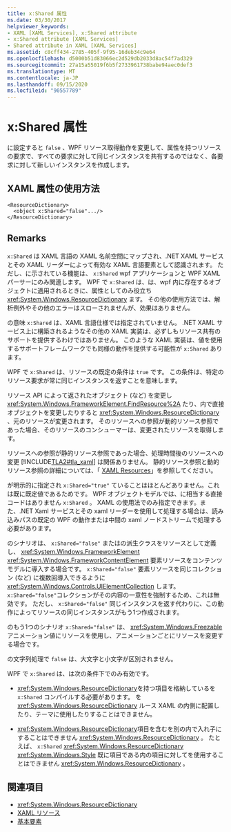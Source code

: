 ```yaml
---
title: x:Shared 属性
ms.date: 03/30/2017
helpviewer_keywords:
- XAML [XAML Services], x:Shared attribute
- x:Shared attribute [XAML Services]
- Shared attribute in XAML [XAML Services]
ms.assetid: c8cff434-2785-405f-9f95-16deb34c9e64
ms.openlocfilehash: d5000b51d83066ec2d529db2033d8ac54f7ad329
ms.sourcegitcommit: 27a15a55019f6b5f2733961738babe94aec0def3
ms.translationtype: MT
ms.contentlocale: ja-JP
ms.lasthandoff: 09/15/2020
ms.locfileid: "90557789"
---
```

# <a name="xshared-attribute"></a>x:Shared 属性

に設定すると `false` 、WPF リソース取得動作を変更して、属性を持つリソースの要求で、すべての要求に対して同じインスタンスを共有するのではなく、各要求に対して新しいインスタンスを作成します。

## <a name="xaml-attribute-usage"></a>XAML 属性の使用方法

```xaml
<ResourceDictionary>
  <object x:Shared="false".../>
</ResourceDictionary>
```

## <a name="remarks"></a>Remarks

`x:Shared` は XAML 言語の XAML 名前空間にマップされ、.NET XAML サービスとその XAML リーダーによって有効な XAML 言語要素として認識されます。 ただし、に示されている機能は、 `x:Shared` wpf アプリケーションと WPF XAML パーサーにのみ関連します。 WPF で `x:Shared` は、は、wpf 内に存在するオブジェクトに適用されるときに、属性としてのみ役立ち <xref:System.Windows.ResourceDictionary> ます。 その他の使用方法では、解析例外やその他のエラーはスローされませんが、効果はありません。

の意味 `x:Shared` は、XAML 言語仕様では指定されていません。 .NET XAML サービス上に構築されるようなその他の XAML 実装は、必ずしもリソース共有のサポートを提供するわけではありません。 このような XAML 実装は、値を使用するサポートフレームワークでも同様の動作を提供する可能性が `x:Shared` あります。

WPF で `x:Shared` は、リソースの既定の条件は `true` です。 この条件は、特定のリソース要求が常に同じインスタンスを返すことを意味します。

リソース API によって返されたオブジェクト (など) を変更し <xref:System.Windows.FrameworkElement.FindResource%2A> たり、内で直接オブジェクトを変更したりすると <xref:System.Windows.ResourceDictionary> 、元のリソースが変更されます。 そのリソースへの参照が動的リソース参照であった場合、そのリソースのコンシューマーは、変更されたリソースを取得します。

リソースへの参照が静的リソース参照であった場合、処理時間後のリソースへの変更 [!INCLUDE[TLA2#tla_xaml](../../../includes/tla2sharptla-xaml-md.md)] は関係ありません。 静的リソース参照と動的リソース参照の詳細については、「 [XAML Resources](../fundamentals/xaml-resources-define.md)」を参照してください。

が明示的に指定され `x:Shared="true"` ていることはほとんどありません。これは既に既定値であるためです。 WPF オブジェクトモデルでは、に相当する直接コードはありません `x:Shared` 。 XAML の使用法でのみ指定できます。また、.NET Xaml サービスとその xaml リーダーを使用して処理する場合は、読み込みパスの既定の WPF の動作または中間の xaml ノードストリームで処理する必要があります。

のシナリオは、 `x:Shared="false"` またはの派生クラスをリソースとして定義し、 <xref:System.Windows.FrameworkElement> <xref:System.Windows.FrameworkContentElement> 要素リソースをコンテンツモデルに導入する場合です。 `x:Shared="false"` 要素リソースを同じコレクション (など) に複数回導入できるように <xref:System.Windows.Controls.UIElementCollection> します。 `x:Shared="false"`コレクションがその内容の一意性を強制するため、これは無効です。 ただし、 `x:Shared="false"` 同じインスタンスを返す代わりに、この動作によってリソースの同じインスタンスがもう1つ作成されます。

のもう1つのシナリオ `x:Shared="false"` は、 <xref:System.Windows.Freezable> アニメーション値にリソースを使用し、アニメーションごとにリソースを変更する場合です。

の文字列処理で `false` は、大文字と小文字が区別されません。

WPF で `x:Shared` は、は次の条件下でのみ有効です。

- <xref:System.Windows.ResourceDictionary>を持つ項目を格納しているを `x:Shared` コンパイルする必要があります。 を <xref:System.Windows.ResourceDictionary> ルース XAML の内側に配置したり、テーマに使用したりすることはできません。

- <xref:System.Windows.ResourceDictionary>項目を含むを別の内で入れ子にすることはできません <xref:System.Windows.ResourceDictionary> 。 たとえば、 `x:Shared` <xref:System.Windows.ResourceDictionary> <xref:System.Windows.Style> 既に項目である内の項目に対してを使用することはできません <xref:System.Windows.ResourceDictionary> 。

## <a name="see-also"></a>関連項目

- <xref:System.Windows.ResourceDictionary>
- [XAML リソース](../fundamentals/xaml-resources-define.md)
- [基本要素](/dotnet/desktop/wpf/advanced/base-elements)
